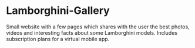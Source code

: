# Lamborghini-Gallery
Small website with a few pages which shares with the user the best photos, videos and interesting facts about some Lamborghini models. Includes subscription plans for a virtual mobile app.
